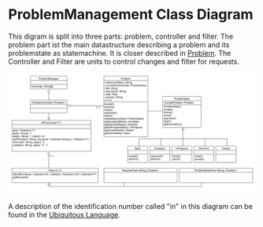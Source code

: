 # ProblemManagement Class Diagram

This digram is split into three parts: problem, controller and filter. The problem part ist the main datastructure describing a problem and its problemstate as statemachine. It is closer described in [Problem](https://git.scc.kit.edu/cm-tm/cm-team/3.projectwork/pse/domain/1-problem/-/blob/dev/pages/bounded_context_entity_relation_view.md). The Controller and Filter are units to control changes and filter for requests.

![ProblemManagement Class Diagram](../figures/problem_context_class_diagram_1.1.png)

A description of the identification number called "in" in this diagram can be found in the [Ubiquitous Language](https://git.scc.kit.edu/-/ide/project/cm-tm/cm-team/3.projectwork/pse/docsc/tree/english-translation/-/pages/ubiquitous_language.md/).
